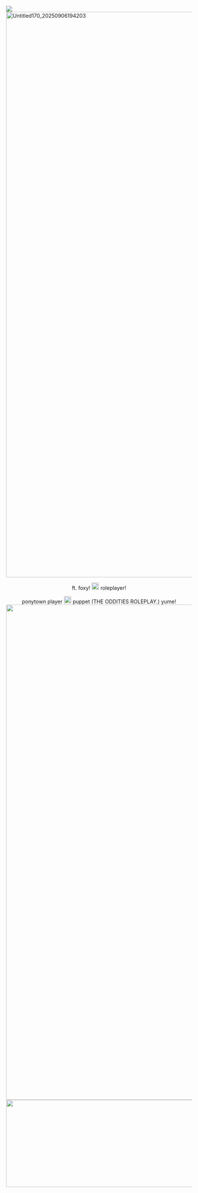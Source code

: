 ![](https://komarev.com/ghpvc/?username=funtiimefoxy&color=ff69b4&style=plastic&label=MY+VIEWS!)
<img width="2048" height="1536" alt="Untitled170_20250906194203" src="https://github.com/user-attachments/assets/cb88375a-f3d8-4beb-b400-bdf2a371da83" />

<p align="center">
  ft. foxy! <img width="20" height="20" alt="1000004817" src="https://github.com/user-attachments/assets/48418498-7686-417a-8798-745310fdc9f6" /> roleplayer!
</p>

<p align="center">
ponytown player <img width="20" height="20" alt="1000004815" src="https://github.com/user-attachments/assets/fe3ea654-61bf-4f89-b548-89aa28a22e0e" /> puppet (THE ODDITIES ROLEPLAY.) yume!

<img width="1345" height="1345" alt="1000004813" src="https://github.com/user-attachments/assets/257cd5f2-6c25-4fb4-9c12-553205f679a4" />


<img width="1500" height="237" alt="1000004812" src="https://github.com/user-attachments/assets/654dff7e-407d-49b5-b19c-f3e2dac22e39" />
